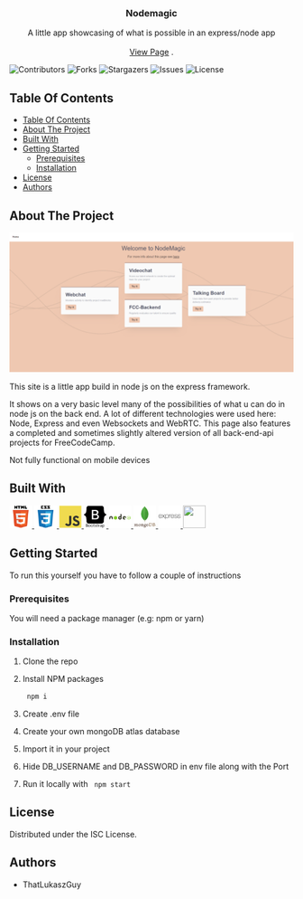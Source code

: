 <br/>
<p align="center">


  <h3 align="center">Nodemagic</h3>

  <p align="center">
    A little app showcasing of what is possible in an express/node app
    <br/>
    <br/>
    <a href="https://nodemagic.onrender.com/" target="_blank" rel="noopener">View Page</a>
    .
  </p>
</p>

![Contributors](https://img.shields.io/github/contributors/ThatLukaszGuy/Nodemagic?color=dark-green) ![Forks](https://img.shields.io/github/forks/ThatLukaszGuy/Nodemagic?style=social) ![Stargazers](https://img.shields.io/github/stars/ThatLukaszGuy/Nodemagic?style=social) ![Issues](https://img.shields.io/github/issues/ThatLukaszGuy/Nodemagic) ![License](https://img.shields.io/github/license/ThatLukaszGuy/Nodemagic) 

## Table Of Contents

- [Table Of Contents](#table-of-contents)
- [About The Project](#about-the-project)
- [Built With](#built-with)
- [Getting Started](#getting-started)
  - [Prerequisites](#prerequisites)
  - [Installation](#installation)
- [License](#license)
- [Authors](#authors)

## About The Project

![Screen Shot](images/Screenshotnew.png)

This site is a little app build in node js on the express framework.

It shows on a very basic level many of the possibilities of what u can do in node js on the back end.
A lot of different technologies were used here: Node, Express and even Websockets and WebRTC.
This page also features a completed and sometimes slightly altered version of all back-end-api projects for FreeCodeCamp.

Not fully functional on mobile devices


## Built With


<a href="https://www.w3.org/html/" target="_blank" rel="noreferrer"> <img src="https://raw.githubusercontent.com/devicons/devicon/master/icons/html5/html5-original-wordmark.svg" alt="html5" width="40" height="40"/> </a><a href="https://www.w3schools.com/css/" target="_blank" rel="noreferrer"> <img src="https://raw.githubusercontent.com/devicons/devicon/master/icons/css3/css3-original-wordmark.svg" alt="css3" width="40" height="40"/> </a><a href="https://developer.mozilla.org/en-US/docs/Web/JavaScript" target="_blank" rel="noreferrer"> <img src="https://raw.githubusercontent.com/devicons/devicon/master/icons/javascript/javascript-original.svg" alt="javascript" width="40" height="40"/> </a>  <a href="https://getbootstrap.com" target="_blank" rel="noreferrer"> <img src="https://raw.githubusercontent.com/devicons/devicon/master/icons/bootstrap/bootstrap-plain-wordmark.svg" alt="bootstrap" width="40" height="40"/> </a><a href="https://nodejs.org" target="_blank" rel="noreferrer"> <img src="https://raw.githubusercontent.com/devicons/devicon/master/icons/nodejs/nodejs-original-wordmark.svg" alt="nodejs" width="40" height="40"/> </a> <a href="https://www.mongodb.com/" target="_blank" rel="noreferrer"> <img src="https://raw.githubusercontent.com/devicons/devicon/master/icons/mongodb/mongodb-original-wordmark.svg" alt="mongodb" width="40" height="40"/> </a><a href="https://expressjs.com" target="_blank" rel="noreferrer"> <img src="https://raw.githubusercontent.com/devicons/devicon/master/icons/express/express-original-wordmark.svg" alt="express" width="40" height="40"/> </a>
<a href="https://ejs.co/"><img src="https://progsoft.net/images/ejs-icon-bccf3f017751a71ee75c69021ee1020fc0d9067e.jpg" width="40" height="40"></a>


## Getting Started

To run this yourself you have to follow a couple of instructions

### Prerequisites

You will need a package manager (e.g: npm or yarn)

### Installation

1. Clone the repo

2. Install NPM packages

    ```sh
     npm i
     ```

3. Create .env file

4. Create your own mongoDB atlas database

5. Import it in your project

6. Hide DB_USERNAME and DB_PASSWORD in env file along with the Port

7. Run it locally with ``` npm start```




## License

Distributed under the ISC License. 

## Authors

* ThatLukaszGuy


